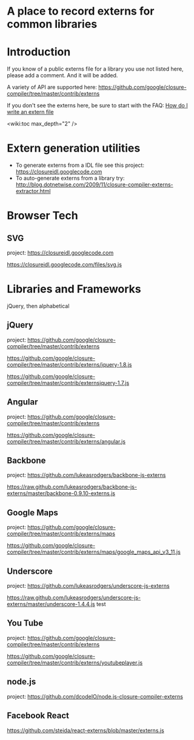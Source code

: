 # A place to record externs for common libraries

# Introduction

If you know of a public externs file for a library you use not listed here, please add a comment.  And it will  be added.

A variety of API are supported here:
https://github.com/google/closure-compiler/tree/master/contrib/externs

If you don't see the externs here, be sure to start with the FAQ:
[How do I write an extern file](FAQ#how-do-i-write-an-externs-file)

<wiki:toc max_depth="2" />

# Extern generation utilities

- To generate externs from a IDL file see this project: https://closureidl.googlecode.com
- To auto-generate externs from a library try: http://blog.dotnetwise.com/2009/11/closure-compiler-externs-extractor.html



# Browser Tech

## SVG

project: https://closureidl.googlecode.com

https://closureidl.googlecode.com/files/svg.js

# Libraries and Frameworks

jQuery, then alphabetical

## jQuery

project: https://github.com/google/closure-compiler/tree/master/contrib/externs

https://github.com/google/closure-compiler/tree/master/contrib/externs/jquery-1.8.js

https://github.com/google/closure-compiler/tree/master/contrib/externsjquery-1.7.js

## Angular

project: https://github.com/google/closure-compiler/tree/master/contrib/externs

https://github.com/google/closure-compiler/tree/master/contrib/externs/angular.js

## Backbone

project: https://github.com/lukeasrodgers/backbone-js-externs

https://raw.github.com/lukeasrodgers/backbone-js-externs/master/backbone-0.9.10-externs.js

## Google Maps

project: https://github.com/google/closure-compiler/tree/master/contrib/externs/maps

https://github.com/google/closure-compiler/tree/master/contrib/externs/maps/google_maps_api_v3_11.js



## Underscore

project: https://github.com/lukeasrodgers/underscore-js-externs

https://raw.github.com/lukeasrodgers/underscore-js-externs/master/underscore-1.4.4.js test

## You Tube

project: https://github.com/google/closure-compiler/tree/master/contrib/externs

https://github.com/google/closure-compiler/tree/master/contrib/externs/youtubeplayer.js

## node.js

project: https://github.com/dcodeIO/node.js-closure-compiler-externs

## Facebook React

https://github.com/steida/react-externs/blob/master/externs.js